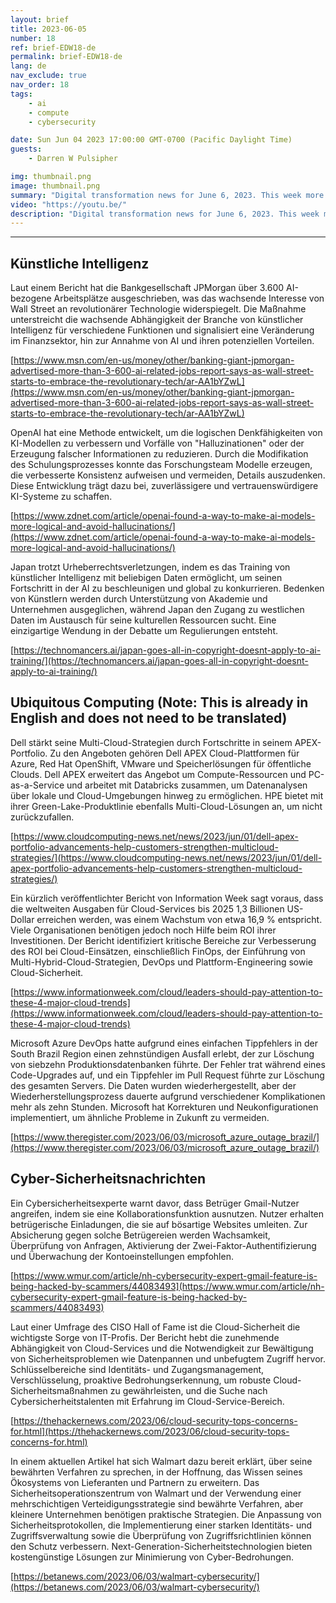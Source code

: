 ```yaml
---
layout: brief
title: 2023-06-05
number: 18
ref: brief-EDW18-de
permalink: brief-EDW18-de
lang: de
nav_exclude: true
nav_order: 18
tags:
    - ai
    - compute
    - cybersecurity

date: Sun Jun 04 2023 17:00:00 GMT-0700 (Pacific Daylight Time)
guests:
    - Darren W Pulsipher

img: thumbnail.png
image: thumbnail.png
summary: "Digital transformation news for June 6, 2023. This week more jobs in AI, major cyber security breaches, and cloud technology best practices."
video: "https://youtu.be/"
description: "Digital transformation news for June 6, 2023. This week more jobs in AI, major cyber security breaches, and cloud technology best practices."
---
```






---

## Künstliche Intelligenz

Laut einem Bericht hat die Bankgesellschaft JPMorgan über 3.600 AI-bezogene Arbeitsplätze ausgeschrieben, was das wachsende Interesse von Wall Street an revolutionärer Technologie widerspiegelt. Die Maßnahme unterstreicht die wachsende Abhängigkeit der Branche von künstlicher Intelligenz für verschiedene Funktionen und signalisiert eine Veränderung im Finanzsektor, hin zur Annahme von AI und ihren potenziellen Vorteilen.

[https://www.msn.com/en-us/money/other/banking-giant-jpmorgan-advertised-more-than-3-600-ai-related-jobs-report-says-as-wall-street-starts-to-embrace-the-revolutionary-tech/ar-AA1bYZwL](https://www.msn.com/en-us/money/other/banking-giant-jpmorgan-advertised-more-than-3-600-ai-related-jobs-report-says-as-wall-street-starts-to-embrace-the-revolutionary-tech/ar-AA1bYZwL)

OpenAI hat eine Methode entwickelt, um die logischen Denkfähigkeiten von KI-Modellen zu verbessern und Vorfälle von "Halluzinationen" oder der Erzeugung falscher Informationen zu reduzieren. Durch die Modifikation des Schulungsprozesses konnte das Forschungsteam Modelle erzeugen, die verbesserte Konsistenz aufweisen und vermeiden, Details auszudenken. Diese Entwicklung trägt dazu bei, zuverlässigere und vertrauenswürdigere KI-Systeme zu schaffen.

[https://www.zdnet.com/article/openai-found-a-way-to-make-ai-models-more-logical-and-avoid-hallucinations/](https://www.zdnet.com/article/openai-found-a-way-to-make-ai-models-more-logical-and-avoid-hallucinations/)

Japan trotzt Urheberrechtsverletzungen, indem es das Training von künstlicher Intelligenz mit beliebigen Daten ermöglicht, um seinen Fortschritt in der AI zu beschleunigen und global zu konkurrieren. Bedenken von Künstlern werden durch Unterstützung von Akademie und Unternehmen ausgeglichen, während Japan den Zugang zu westlichen Daten im Austausch für seine kulturellen Ressourcen sucht. Eine einzigartige Wendung in der Debatte um Regulierungen entsteht.

[https://technomancers.ai/japan-goes-all-in-copyright-doesnt-apply-to-ai-training/](https://technomancers.ai/japan-goes-all-in-copyright-doesnt-apply-to-ai-training/)

## Ubiquitous Computing (Note: This is already in English and does not need to be translated)

Dell stärkt seine Multi-Cloud-Strategien durch Fortschritte in seinem APEX-Portfolio. Zu den Angeboten gehören Dell APEX Cloud-Plattformen für Azure, Red Hat OpenShift, VMware und Speicherlösungen für öffentliche Clouds. Dell APEX erweitert das Angebot um Compute-Ressourcen und PC-as-a-Service und arbeitet mit Databricks zusammen, um Datenanalysen über lokale und Cloud-Umgebungen hinweg zu ermöglichen. HPE bietet mit ihrer Green-Lake-Produktlinie ebenfalls Multi-Cloud-Lösungen an, um nicht zurückzufallen.

[https://www.cloudcomputing-news.net/news/2023/jun/01/dell-apex-portfolio-advancements-help-customers-strengthen-multicloud-strategies/](https://www.cloudcomputing-news.net/news/2023/jun/01/dell-apex-portfolio-advancements-help-customers-strengthen-multicloud-strategies/)

Ein kürzlich veröffentlichter Bericht von Information Week sagt voraus, dass die weltweiten Ausgaben für Cloud-Services bis 2025 1,3 Billionen US-Dollar erreichen werden, was einem Wachstum von etwa 16,9 % entspricht. Viele Organisationen benötigen jedoch noch Hilfe beim ROI ihrer Investitionen. Der Bericht identifiziert kritische Bereiche zur Verbesserung des ROI bei Cloud-Einsätzen, einschließlich FinOps, der Einführung von Multi-Hybrid-Cloud-Strategien, DevOps und Plattform-Engineering sowie Cloud-Sicherheit.

[https://www.informationweek.com/cloud/leaders-should-pay-attention-to-these-4-major-cloud-trends](https://www.informationweek.com/cloud/leaders-should-pay-attention-to-these-4-major-cloud-trends)

Microsoft Azure DevOps hatte aufgrund eines einfachen Tippfehlers in der South Brazil Region einen zehnstündigen Ausfall erlebt, der zur Löschung von siebzehn Produktionsdatenbanken führte. Der Fehler trat während eines Code-Upgrades auf, und ein Tippfehler im Pull Request führte zur Löschung des gesamten Servers. Die Daten wurden wiederhergestellt, aber der Wiederherstellungsprozess dauerte aufgrund verschiedener Komplikationen mehr als zehn Stunden. Microsoft hat Korrekturen und Neukonfigurationen implementiert, um ähnliche Probleme in Zukunft zu vermeiden.

[https://www.theregister.com/2023/06/03/microsoft_azure_outage_brazil/](https://www.theregister.com/2023/06/03/microsoft_azure_outage_brazil/)

## Cyber-Sicherheitsnachrichten

Ein Cybersicherheitsexperte warnt davor, dass Betrüger Gmail-Nutzer angreifen, indem sie eine Kollaborationsfunktion ausnutzen. Nutzer erhalten betrügerische Einladungen, die sie auf bösartige Websites umleiten. Zur Absicherung gegen solche Betrügereien werden Wachsamkeit, Überprüfung von Anfragen, Aktivierung der Zwei-Faktor-Authentifizierung und Überwachung der Kontoeinstellungen empfohlen.

[https://www.wmur.com/article/nh-cybersecurity-expert-gmail-feature-is-being-hacked-by-scammers/44083493](https://www.wmur.com/article/nh-cybersecurity-expert-gmail-feature-is-being-hacked-by-scammers/44083493)

Laut einer Umfrage des CISO Hall of Fame ist die Cloud-Sicherheit die wichtigste Sorge von IT-Profis. Der Bericht hebt die zunehmende Abhängigkeit von Cloud-Services und die Notwendigkeit zur Bewältigung von Sicherheitsproblemen wie Datenpannen und unbefugtem Zugriff hervor. Schlüsselbereiche sind Identitäts- und Zugangsmanagement, Verschlüsselung, proaktive Bedrohungserkennung, um robuste Cloud-Sicherheitsmaßnahmen zu gewährleisten, und die Suche nach Cybersicherheitstalenten mit Erfahrung im Cloud-Service-Bereich.

[https://thehackernews.com/2023/06/cloud-security-tops-concerns-for.html](https://thehackernews.com/2023/06/cloud-security-tops-concerns-for.html)

In einem aktuellen Artikel hat sich Walmart dazu bereit erklärt, über seine bewährten Verfahren zu sprechen, in der Hoffnung, das Wissen seines Ökosystems von Lieferanten und Partnern zu erweitern. Das Sicherheitsoperationszentrum von Walmart und der Verwendung einer mehrschichtigen Verteidigungsstrategie sind bewährte Verfahren, aber kleinere Unternehmen benötigen praktische Strategien. Die Anpassung von Sicherheitsprotokollen, die Implementierung einer starken Identitäts- und Zugriffsverwaltung sowie die Überprüfung von Zugriffsrichtlinien können den Schutz verbessern. Next-Generation-Sicherheitstechnologien bieten kostengünstige Lösungen zur Minimierung von Cyber-Bedrohungen.

[https://betanews.com/2023/06/03/walmart-cybersecurity/](https://betanews.com/2023/06/03/walmart-cybersecurity/)


